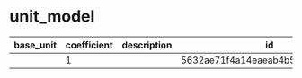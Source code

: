 # unit_model
|base_unit|coefficient|description|id|is_error|name|
|--|--|--|--|--|--|
||1||5632ae71f4a14eaeab4b5142124e8c35|True|грамм|